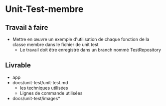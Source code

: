 # Unit-Test-membre
## Travail à faire

- Mettre en œuvre un exemple d'utilisation de chaque fonction de la classe membre dans le fichier de unit test 
  - Le travail doit être enregistré dans un branch nommé TestRepository

## Livrable

- app
- docs/unit-test/unit-test.md
  - les techniques utilisées
  - Lignes de commande utilisées
- docs/unit-test/images*